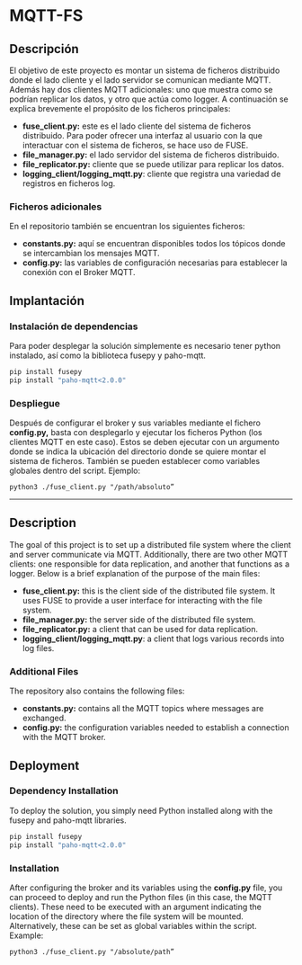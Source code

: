 # MQTT-FS

## Descripción

El objetivo de este proyecto es montar un sistema de ficheros distribuido donde el lado cliente y el lado servidor se comunican mediante MQTT. Además hay dos clientes MQTT adicionales: uno que muestra como se podrían replicar los datos, y otro que actúa como logger. A continuación se explica brevemente el propósito de los ficheros principales:

- **fuse_client.py:** este es el lado cliente del sistema de ficheros distribuido. Para poder ofrecer una interfaz al usuario con la que interactuar con el sistema de ficheros, se hace uso de FUSE.
- **file_manager.py:** el lado servidor del sistema de ficheros distribuido.
- **file_replicator.py:** cliente que se puede utilizar para replicar los datos.
- **logging_client/logging_mqtt.py**: cliente que registra una variedad de registros en ficheros log.

### Ficheros adicionales

En el repositorio también se encuentran los siguientes ficheros:

- **constants.py:** aquí se encuentran disponibles todos los tópicos donde se intercambian los mensajes MQTT.
- **config.py:** las variables de configuración necesarias para establecer la conexión con el Broker MQTT.

## Implantación

### Instalación de dependencias

Para poder desplegar la solución simplemente es necesario tener python instalado, así como la biblioteca fusepy y paho-mqtt.

```bash
pip install fusepy
pip install "paho-mqtt<2.0.0"
```

### Despliegue

Después de configurar el broker y sus variables mediante el fichero **config.py,** basta con desplegarlo y ejecutar los ficheros Python (los clientes MQTT en este caso). Estos se deben ejecutar con un argumento donde se indica la ubicación del directorio donde se quiere montar el sistema de ficheros. También se pueden establecer como variables globales dentro del script. Ejemplo:

`python3 ./fuse_client.py "/path/absoluto”`

---

## Description

The goal of this project is to set up a distributed file system where the client and server communicate via MQTT. Additionally, there are two other MQTT clients: one responsible for data replication, and another that functions as a logger. Below is a brief explanation of the purpose of the main files:

- **fuse_client.py:** this is the client side of the distributed file system. It uses FUSE to provide a user interface for interacting with the file system.
- **file_manager.py:** the server side of the distributed file system.
- **file_replicator.py:** a client that can be used for data replication.
- **logging_client/logging_mqtt.py**: a client that logs various records into log files.

### Additional Files

The repository also contains the following files:

- **constants.py:** contains all the MQTT topics where messages are exchanged.
- **config.py:** the configuration variables needed to establish a connection with the MQTT broker.

## Deployment

### Dependency Installation

To deploy the solution, you simply need Python installed along with the fusepy and paho-mqtt libraries.

```bash
pip install fusepy
pip install "paho-mqtt<2.0.0"
```

### Installation

After configuring the broker and its variables using the **config.py** file, you can proceed to deploy and run the Python files (in this case, the MQTT clients). These need to be executed with an argument indicating the location of the directory where the file system will be mounted. Alternatively, these can be set as global variables within the script. Example:

`python3 ./fuse_client.py "/absolute/path”`